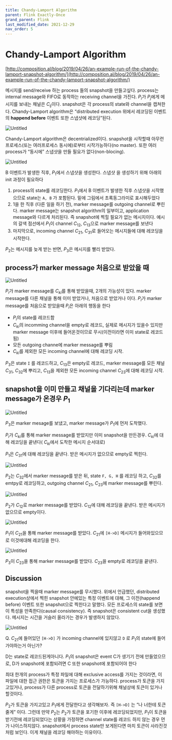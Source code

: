 ```yaml
---
title: Chandy-Lamport Algorithm
parent: Flink Exactly-Once
grand_parent: Flink
last_modified_date: 2021-12-29
nav_order: 5
---
```

# Chandy-Lamport Algorithm



[http://composition.al/blog/2019/04/26/an-example-run-of-the-chandy-lamport-snapshot-algorithm/](http://composition.al/blog/2019/04/26/an-example-run-of-the-chandy-lamport-snapshot-algorithm/)

메시지를 send/receive 하는 process 들의 snapshot을 만들고싶다. process는 internal message와 FIFO로 동작하는 receiving channel을 가진다. $P_i$가 $P_j$에게 메시지를 보내는 채널은 $C_{ij}$이다. snapshot은 각 process의 state와 channel을 캡쳐한다. Chandy-Lamport algorithm은 “distributed execution 위에서 레코딩된 이벤트의 **happend before** 이벤트 또한 스냅샷에 레코딩”된다.

![Untitled](chandy-lamport-algorithm/Untitled.png)

Chandy-Lamport algorithm은 decentrialized이다. snapshot을 시작할때 아무런 프로세스(또는 여러프로세스 동시에)로부터 시작가능하다(no master). 또한 여러 process가 “동시에” 스냅샷을 만들 필요가 없다(non-blocing).

![Untitled](chandy-lamport-algorithm/Untitled1.png)

B 이벤트가 발생한 직후, $P_1$에서 스냅샷을 생성한다. 스냅샷 을 생성하기 위해 아래의 init 과정이 필요하다

1. process의 state를 레코딩한다. $P_1$에서 B 이벤트가 발생한 직후 스냅샷을 시작했으므로 state는 `A, B` 가 포함된다. 밑에 그림에서 초록동그라미로 표시해두었다
2. 1을 한 직후 (다른 일을 하기 전), marker message를 outgoing channel로 뿌린다. marker message는 snapshot algorithm의 일부이고, application message와 다르게 처리된다. 즉 snapshot에 찍힐 필요가 없는 메시지이다. 예시의 갈색 점선에서 $P_1$이 channel $C_{12}$, $C_{13}$으로 marker message를 보낸다
3. 마지막으로, incoming channel $C_{21}$, $C_{31}$로 들어오는 메시지들에 대해 레코딩을 시작한다.

$P_2$는 메시지를 늦게 받는 반면, $P_3$은 메시지를 빨리 받았다.

## process가 marker message 처음으로 받았을 때

![Untitled](chandy-lamport-algorithm/Untitled2.png)

$P_i$가 marker message를 $C_{ki}$를 통해 받았을때, 2개의 가능성이 있다. marker message를 다른 채널을 통해 이미 받았거나, 처음으로 받았거나 이다. $P_i$가 marker message를 처음으로 받았을때 $P_i$은 아래의 행동을 한다

- $P_i$의 state를 레코드함
- $C_{ki}$의 incomming channel을 empty로 레코드, 실제로 메시지가 있을수 있지만 marker message 이후에 들어온것이므로 무시(이전이라면 이미 state로 레코드됨)
- 모든 outgoing channe에 marker message를 뿌림
- $C_{ki}$를 제외한 모든 incoming channel에 대해 레코딩 시작.

$P_3$은 state `I` 를 레코드하고, $C_{13}$은 empty로 레코드, marker message를 모든 채널 $C_{31}$, $C_{32}$에 뿌리고, $C_{13}$을 제외한 모든 incoming channel $C_{23}$에 대해 레코딩 시작.

## snapshot을 이미 만들고 채널을 기다리는데 marker message가 온경우 $P_1$

![Untitled](chandy-lamport-algorithm/Untitled3.png)

$P_3$은 marker mesage를 보냈고, marker message가 $P_1$에 먼저 도착했다.

$P_i$가 $C_{ki}$를 통해 marker message를 받았지만 이미 snapshot을 만든경우. $C_{ki}$에 대해 레코딩을 끝낸다( $C_{ki}$에서 도착한 메시지 순서대로)

$P_1$은 $C_{31}$에 대해 레코딩을 끝낸다. 받은 메시지가 없으므로 empty로 찍힌다.

![Untitled](chandy-lamport-algorithm/Untitled4.png)

$P_2$는 $C_{32}$에서 marker message를 받은 뒤, state `F, G, H` 를 레코딩 하고, $C_{32}$를 emtpy로 레코딩하고, outgoing channel $C_{21}$, $C_{23}$에 marker message를 뿌린다.

![Untitled](chandy-lamport-algorithm/Untitled5.png)

$P_2$가 $C_{12}$로 marker message를 받았다. $C_{12}$에 대해 레코딩을 끝낸다. 받은 메시지가 없으므로 empty이다.

![Untitled](chandy-lamport-algorithm/Untitled6.png)

$P_1$이 $C_{21}$을 통해 marker message를 받았다. $C_{21}$에 `[H->D]` 메시지가 들어와있으므로 이것에대해 레코딩을 한다.

![Untitled](chandy-lamport-algorithm/Untitled7.png)

$P_3$이 $C_{23}$을 통해 marker message를 받았다. $C_{23}$을 empty로 레코딩을 끝낸다.

## Discussion

snapshot을 찍을때 marker message를 무시했다. 위에서 언급했던, distributed execution상에서 찍힌 snapshot 안에있는 특정 이벤트에 대해, 그 이전(happend before) 이벤트 또한 snapshot으로 찍힌다고 말했다. 모든 프로세스의 state를 보면 이 특성을 만족한다(causal consistency). 즉 snapshot은 consistent cut을 생성했다. 메시지는 시간을 거슬러 올라가는 경우가 발생하지 않았다.

![Untitled](chandy-lamport-algorithm/Untitled8.png)

Q. $C_{21}$에 들어있던 `[H->D]` 가 incoming channel에 있지않고 `D` 로 $P_1$의 state에 들어가야하는거 아닌가?

D는 state로 레코드된게아니다. $P_1$의 snapshot은 event C가 생기기 전에 만들었으므로, D가 snapshot에 포함되려면 C 또한 snapshot에 포함되어야 한다

최대 한개의 process가 특정 파일에 대해 exclusive access를 가지는 것이라면, 이 파일에 대한 접근 권한은 토큰을 가지는 프로세스가 가능하다. process가 토큰을 가지고있거나, process가 다른 process로 토큰을 전달하기위해 채널상에 토큰이 있거나 할것이다.

$P_2$가 토큰을 가지고있고 $P_1$에게 전달한다고 생각해보자. 즉 `[H->D]` 는 “나 너한테 토큰줄게” 이다. 그런데 만약 $P_2$는 $P_2$가 토큰을 포기한 이후에 레코딩되었지만, $P_1$이 토큰을 받기전에 레코딩되었다는 상황을 가정하면 channel state를 레코드 하지 않는 경우 먼가 나이스하지않다. snapshot에서 process state만 보게된다면 마치 토큰이 사라진것처럼 보인다. 이게 채널을 레코딩 해야하는 이유이다.